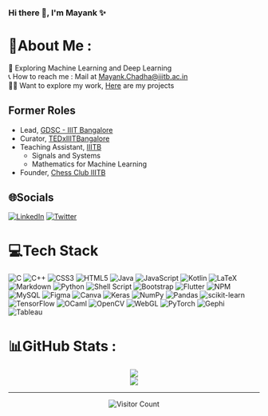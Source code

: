 ### Hi there 👋, I'm Mayank ✨

# 💫About Me :

🤖 Exploring Machine Learning and Deep Learning <br/>
📞 How to reach me : Mail at Mayank.Chadha@iiitb.ac.in <br/>
👨‍💻 Want to explore my work, [Here](https://github.com/mayankchadha16?tab=repositories) are my projects <br/>

## Former Roles
- Lead, [GDSC - IIIT Bangalore](https://gdsc.community.dev/international-institute-of-information-technology-iiit-bangalore/)
- Curator, [TEDxIIITBangalore](https://linktr.ee/tedxiiitbangalore2021)
- Teaching Assistant, [IIITB](https://www.iiitb.ac.in/)
    - Signals and Systems
    - Mathematics for Machine Learning
- Founder, [Chess Club IIITB](https://lichess.org/team/iiitb-official-chess-club)

## 🌐Socials
[![LinkedIn](https://img.shields.io/badge/LinkedIn-%230077B5.svg?logo=linkedin&logoColor=white)](https://www.linkedin.com/in/mayank-chadha-245594205/) [![Twitter](https://img.shields.io/badge/Twitter-%231DA1F2.svg?logo=Twitter&logoColor=white)](https://twitter.com/MayankC94610372) 

# 💻Tech Stack
![C](https://img.shields.io/badge/c-%2300599C.svg?style=flat-square&logo=c&logoColor=white) ![C++](https://img.shields.io/badge/c++-%2300599C.svg?style=flat-square&logo=c%2B%2B&logoColor=white) ![CSS3](https://img.shields.io/badge/css3-%231572B6.svg?style=flat-square&logo=css3&logoColor=white) ![HTML5](https://img.shields.io/badge/html5-%23E34F26.svg?style=flat-square&logo=html5&logoColor=white) ![Java](https://img.shields.io/badge/java-%23ED8B00.svg?style=flat-square&logo=java&logoColor=white) ![JavaScript](https://img.shields.io/badge/javascript-%23323330.svg?style=flat-square&logo=javascript&logoColor=%23F7DF1E) ![Kotlin](https://img.shields.io/badge/kotlin-%230095D5.svg?style=flat-square&logo=kotlin&logoColor=white) ![LaTeX](https://img.shields.io/badge/latex-%23008080.svg?style=flat-square&logo=latex&logoColor=white) ![Markdown](https://img.shields.io/badge/markdown-%23000000.svg?style=flat-square&logo=markdown&logoColor=white) ![Python](https://img.shields.io/badge/python-3670A0?style=flat-square&logo=python&logoColor=ffdd54) ![Shell Script](https://img.shields.io/badge/shell_script-%23121011.svg?style=flat-square&logo=gnu-bash&logoColor=white) ![Bootstrap](https://img.shields.io/badge/bootstrap-%23563D7C.svg?style=flat-square&logo=bootstrap&logoColor=white) ![Flutter](https://img.shields.io/badge/Flutter-%2302569B.svg?style=flat-square&logo=Flutter&logoColor=white) ![NPM](https://img.shields.io/badge/NPM-%23000000.svg?style=flat-square&logo=npm&logoColor=white) ![MySQL](https://img.shields.io/badge/mysql-%2300f.svg?style=flat-square&logo=mysql&logoColor=white) ![Figma](https://img.shields.io/badge/figma-%23F24E1E.svg?style=flat-square&logo=figma&logoColor=white) ![Canva](https://img.shields.io/badge/Canva-%2300C4CC.svg?style=flat-square&logo=Canva&logoColor=white) ![Keras](https://img.shields.io/badge/Keras-%23D00000.svg?style=flat-square&logo=Keras&logoColor=white) ![NumPy](https://img.shields.io/badge/numpy-%23013243.svg?style=flat-square&logo=numpy&logoColor=white) ![Pandas](https://img.shields.io/badge/pandas-%23150458.svg?style=flat-square&logo=pandas&logoColor=white) ![scikit-learn](https://img.shields.io/badge/scikit--learn-%23F7931E.svg?style=flat-square&logo=scikit-learn&logoColor=white) ![TensorFlow](https://img.shields.io/badge/TensorFlow-%23FF6F00.svg?style=flat-square&logo=TensorFlow&logoColor=white) ![OCaml](https://img.shields.io/badge/OCaml-%2300599C.svg?style=flat-square&logo=ocaml&logoColor=white) ![OpenCV](https://img.shields.io/badge/OpenCV-%2300599C.svg?style=flat-square&logo=opencv&logoColor=white) ![WebGL](https://img.shields.io/badge/WebGL-%2300599C.svg?style=flat-square&logo=webgl&logoColor=white) ![PyTorch](https://img.shields.io/badge/PyTorch-%2300599C.svg?style=flat-square&logo=pytorch&logoColor=white)       ![Gephi](https://img.shields.io/badge/Gephi-%23117906?style=flat-square&logo=gephi&logoColor=white) ![Tableau](https://img.shields.io/badge/Tableau-%2300599C?style=flat-square&logo=tableau&logoColor=white)




# 📊GitHub Stats :
<div align="center">
    <img src="https://github-readme-stats-sigma-five.vercel.app/api?username=mayankchadha16&theme=radical&hide_border=true&include_all_commits=false&count_private=true">
    <br/>
    <img src="https://github-readme-streak-stats.herokuapp.com/?user=mayankchadha16&theme=radical&hide_border=true">
<!--     <br/> -->
<!--     <img src="https://github-readme-stats.vercel.app/api/top-langs/?username=mayankchadha16&theme=radical&hide_border=true&include_all_commits=true&count_private=true&layout=compact"> -->
</div>

<!-- ## 🏆GitHub Trophies
![](https://github-profile-trophy.vercel.app/?username=mayankchadha16&theme=discord&no-frame=true&no-bg=false&margin-w=4) -->

---
<p align="center">
  <img src="https://visitcount.itsvg.in/api?id=mayankchadha16&icon=0&color=12" alt="Visitor Count"/>
</p>
